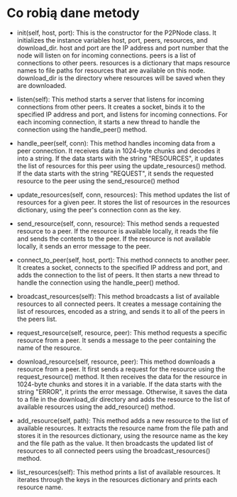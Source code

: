 # Co robią dane metody

- init(self, host, port): This is the constructor for the P2PNode class. It initializes the instance variables host, port, peers, resources, and download_dir. host and port are the IP address and port number that the node will listen on for incoming connections. peers is a list of connections to other peers. resources is a dictionary that maps resource names to file paths for resources that are available on this node. download_dir is the directory where resources will be saved when they are downloaded.

- listen(self): This method starts a server that listens for incoming connections from other peers. It creates a socket, binds it to the specified IP address and port, and listens for incoming connections. For each incoming connection, it starts a new thread to handle the connection using the handle_peer() method.

- handle_peer(self, conn): This method handles incoming data from a peer connection. It receives data in 1024-byte chunks and decodes it into a string. If the data starts with the string "RESOURCES", it updates the list of resources for this peer using the update_resources() method. If the data starts with the string "REQUEST", it sends the requested resource to the peer using the send_resource() method

- update_resources(self, conn, resources): This method updates the list of resources for a given peer. It stores the list of resources in the resources dictionary, using the peer's connection conn as the key.

- send_resource(self, conn, resource): This method sends a requested resource to a peer. If the resource is available locally, it reads the file and sends the contents to the peer. If the resource is not available locally, it sends an error message to the peer.

- connect_to_peer(self, host, port): This method connects to another peer. It creates a socket, connects to the specified IP address and port, and adds the connection to the list of peers. It then starts a new thread to handle the connection using the handle_peer() method.

- broadcast_resources(self): This method broadcasts a list of available resources to all connected peers. It creates a message containing the list of resources, encoded as a string, and sends it to all of the peers in the peers list.

- request_resource(self, resource, peer): This method requests a specific resource from a peer. It sends a message to the peer containing the name of the resource.

- download_resource(self, resource, peer): This method downloads a resource from a peer. It first sends a request for the resource using the request_resource() method. It then receives the data for the resource in 1024-byte chunks and stores it in a variable. If the data starts with the string "ERROR", it prints the error message. Otherwise, it saves the data to a file in the download_dir directory and adds the resource to the list of available resources using the add_resource() method.

- add_resource(self, path): This method adds a new resource to the list of available resources. It extracts the resource name from the file path and stores it in the resources dictionary, using the resource name as the key and the file path as the value. It then broadcasts the updated list of resources to all connected peers using the broadcast_resources() method.

- list_resources(self): This method prints a list of available resources. It iterates through the keys in the resources dictionary and prints each resource name.
